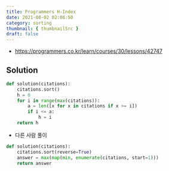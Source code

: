 ```yaml
---
title: Programmers H-Index
date: 2021-08-02 02:08:50
category: sorting
thumbnail: { thumbnailSrc }
draft: false
---
```


- https://programmers.co.kr/learn/courses/30/lessons/42747

## Solution

```py
def solution(citations):
    citations.sort()
    h = 0
    for i in range(max(citations)):
        a = len([x for x in citations if x >= i])
        if i <= a:
            h = i
    return h
```

- 다른 사람 풀이

```py
def solution(citations):
    citations.sort(reverse=True)
    answer = max(map(min, enumerate(citations, start=1)))
    return answer
```

